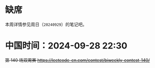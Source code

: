 
# 缺席

本周详情参见周日（`20240929`）的笔记吧。

# 中国时间：2024-09-28 22:30

~~第 140 场双周赛 https://leetcode-cn.com/contest/biweekly-contest-140/~~
